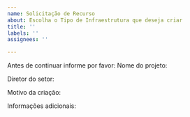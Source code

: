 ```yaml
---
name: Solicitação de Recurso
about: Escolha o Tipo de Infraestrutura que deseja criar
title: ''
labels: ''
assignees: ''

---
```


Antes de continuar informe por favor:
Nome do projeto:

Diretor do setor:

Motivo da criação:

Informações adicionais:
